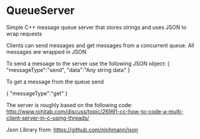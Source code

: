 # QueueServer
Simple C++ message queue server that stores strings and uses JSON to wrap requests

Clients can send messages and get messages from a concurrent queue.
All messages are wrapped in JSON

To send a message to the server use the following JSON object:
{
  "messageType":"send",
  "data":"Any string data"
}

To get a message from the queue send

{
  "messageType":"get"
}

The server is roughly based on the following code:
http://www.rohitab.com/discuss/topic/26991-cc-how-to-code-a-multi-client-server-in-c-using-threads/

Json Library from:
https://github.com/nlohmann/json
